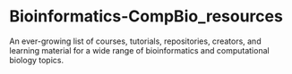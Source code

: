 # Bioinformatics-CompBio_resources
An ever-growing list of courses, tutorials, repositories, creators, and learning material for a wide range of bioinformatics and computational biology topics.
